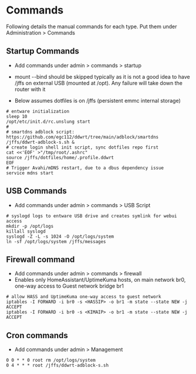 # Commands

Following details the manual commands for each type. Put them under Administration > Commands

## Startup Commands  

* Add commands under admin > commands > startup

* mount --bind should be skipped typically as it is not a good idea to have /jffs on external USB (mounted at /opt). Any failure will take down the router with it
* Below assumes dotfiles is on /jffs (persistent emmc internal storage)

```
# entware initialization
sleep 10
/opt/etc/init.d/rc.unslung start
#
# smartdns adblock script: https://github.com/egc112/ddwrt/tree/main/adblock/smartdns
/jffs/ddwrt-adblock-s.sh &
# create login shell init script, sync dotfiles repo first
cat <<'EOF' >"/tmp/root/.ashrc"
source /jffs/dotfiles/home/.profile.ddwrt
EOF
# Trigger Avahi/mDNS restart, due to a dbus dependency issue
service mdns start 
```

## USB Commands

* Add commands under admin > commands > USB Script

```
# syslogd logs to entware USB drive and creates symlink for webui access
mkdir -p /opt/logs
killall syslogd
syslogd -Z -L -s 1024 -O /opt/logs/system
ln -sf /opt/logs/system /jffs/messages
```

## Firewall command

* Add commands under admin > commands > firewall
* Enables only HomeAssistant/UptimeKuma hosts, on main network br0, one-way access to Guest network bridge br1

```
# allow HASS and UptimeKuma one-way access to guest network
iptables -I FORWARD -i br0 -s <HASSIP> -o br1 -m state --state NEW -j ACCEPT
iptables -I FORWARD -i br0 -s <KIMAIP> -o br1 -m state --state NEW -j ACCEPT
```

## Cron commands

* Add commands under admin > Management

```
0 0 * * 0 root rm /opt/logs/system
0 4 * * * root /jffs/ddwrt-adblock-s.sh
```
